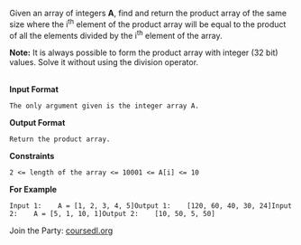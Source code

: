 <p>Given an array of integers <strong>A</strong>, find and return the product array of the same size where the i<sup>th</sup> element of the product array will be equal to the product of all the elements divided by the i<sup>th</sup> element of the array.</p><p><strong>Note:</strong> It is always possible to form the product array with integer (32 bit) values. Solve it without using the division operator.</p><p><br /> <strong>Input Format</strong></p><pre><code>The only argument given is the integer array A.</code></pre><p><strong>Output Format</strong></p><pre><code>Return the product array.</code></pre><p><strong>Constraints</strong></p><pre><code>2 &lt;= length of the array &lt;= 10001 &lt;= A[i] &lt;= 10</code></pre><p><strong>For Example</strong></p><pre><code>Input 1:    A = [1, 2, 3, 4, 5]Output 1:    [120, 60, 40, 30, 24]Input 2:    A = [5, 1, 10, 1]Output 2:    [10, 50, 5, 50]</code></pre>

<p>Join the Party: <a href="https://www.coursedl.org/" rel="noopener noreferrer" target="_blank">coursedl.org</a></p>
